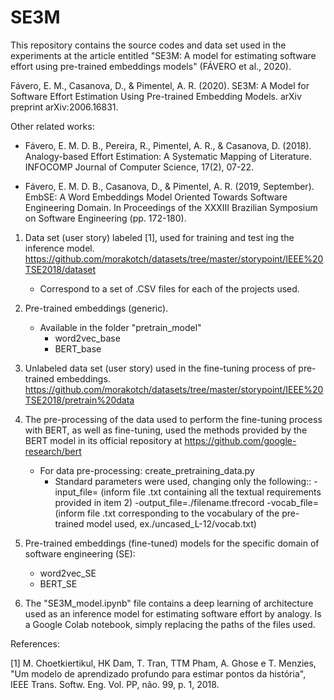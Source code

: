 # SE3M
This repository contains the source codes and data set used in the experiments at the article entitled "SE3M: A model for estimating software effort using pre-trained embeddings models" (FÁVERO et al., 2020).

Fávero, E. M., Casanova, D., & Pimentel, A. R. (2020). SE3M: A Model for Software Effort Estimation Using Pre-trained Embedding Models. arXiv preprint arXiv:2006.16831.

Other related works:
- Fávero, E. M. D. B., Pereira, R., Pimentel, A. R., & Casanova, D. (2018). Analogy-based Effort Estimation: A Systematic Mapping of Literature. INFOCOMP Journal of Computer Science, 17(2), 07-22.

- Fávero, E. M. D. B., Casanova, D., & Pimentel, A. R. (2019, September). EmbSE: A Word Embeddings Model Oriented Towards Software Engineering Domain. In Proceedings of the XXXIII Brazilian Symposium on Software Engineering (pp. 172-180).


1. Data set (user story) labeled [1], used for training and test
ing the inference model.
   https://github.com/morakotch/datasets/tree/master/storypoint/IEEE%20TSE2018/dataset
   
   - Correspond to a set of .CSV files for each of the projects used.

2. Pre-trained embeddings (generic). 
   - Available in the folder "pretrain_model"
     - word2vec_base
     - BERT_base

3. Unlabeled data set (user story) used in the fine-tuning process of pre-trained embeddings.
      https://github.com/morakotch/datasets/tree/master/storypoint/IEEE%20TSE2018/pretrain%20data

4. The pre-processing of the data used to perform the fine-tuning process with BERT, as well as fine-tuning, used the methods provided by the BERT model in its official repository at https://github.com/google-research/bert 
   - For data pre-processing: create_pretraining_data.py 
      - Standard parameters were used, changing only the following::
         -input_file= (inform file .txt containing all the textual requirements provided in item 2)
         -output_file=./filename.tfrecord 
         -vocab_file= (inform file .txt corresponding to the vocabulary of the pre-trained model used, ex./uncased_L-12/vocab.txt) 


4. Pre-trained embeddings (fine-tuned) models for the specific domain of software engineering (SE):
   - word2vec_SE
   - BERT_SE

5. The "SE3M_model.ipynb" file contains a deep learning of architecture used as an inference model for estimating software effort by analogy. Is a Google Colab notebook, simply replacing the paths of the files used.


References:

[1] M. Choetkiertikul, HK Dam, T. Tran, TTM Pham, A. Ghose e T. Menzies, "Um modelo de aprendizado profundo para estimar pontos da história", IEEE Trans. Softw. Eng. Vol. PP, não. 99, p. 1, 2018.





















